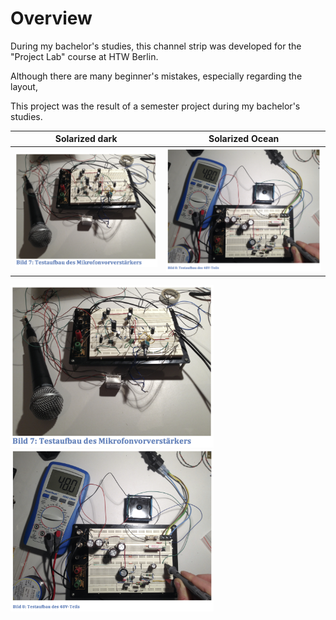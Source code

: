 
# Overview

During my bachelor's studies, this channel strip was developed for the "Project Lab" course at HTW Berlin.

Although there are many beginner's mistakes, especially regarding the layout, 


This project was the result of a semester project during my bachelor's studies. 

 


Solarized dark             |  Solarized Ocean
:-------------------------:|:-------------------------:
![breadboard](https://github.com/BorisJung/channelStrip/blob/master/pics/breadboard.jpg?raw=true)  | ![breadboard_48V](https://github.com/BorisJung/channelStrip/blob/master/pics/breadboard_48V.jpg?raw=true)

<img src="https://github.com/BorisJung/channelStrip/blob/master/pics/breadboard.jpg?raw=true" width="325"/> <img src="https://github.com/BorisJung/channelStrip/blob/master/pics/breadboard_48V.jpg?raw=true" width="325"/> 
